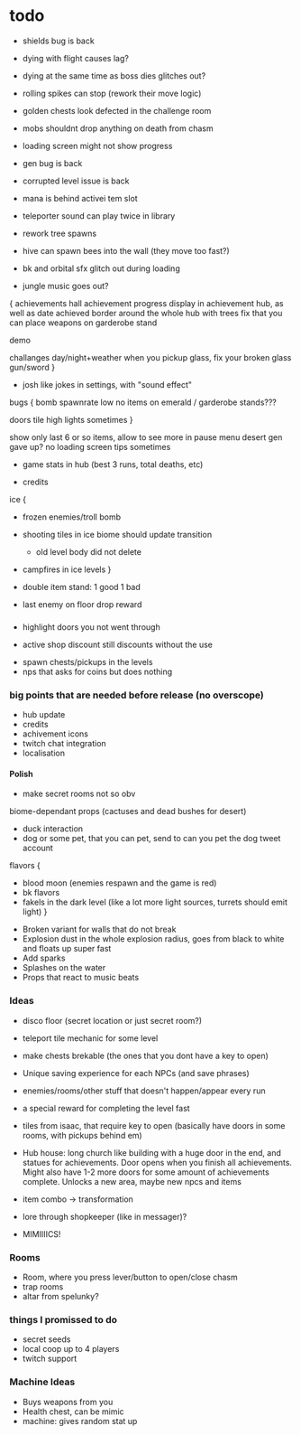 # todo

* shields bug is back

* dying with flight causes lag?
* dying at the same time as boss dies glitches out?

* rolling spikes can stop (rework their move logic)
* golden chests look defected in the challenge room
* mobs shouldnt drop anything on death from chasm
* loading screen might not show progress
* gen bug is back
* corrupted level issue is back
* mana is behind activei tem slot
* teleporter sound can play twice in library
* rework tree spawns
* hive can spawn bees into the wall (they move too fast?)
* bk and orbital sfx glitch out during loading
* jungle music goes out?

{
 achievements hall
 achievement progress display in achievement hub, as well as date achieved 
 border around the whole hub with trees
 fix that you can place weapons on garderobe stand

 demo

 challanges
 day/night+weather
 when you pickup glass, fix your broken glass gun/sword
}

* josh like jokes in settings, with "sound effect"

bugs {
 bomb spawnrate low
 no items on emerald / garderobe stands???
 
 doors tile high lights sometimes
}

show only last 6 or so items, allow to see more in pause menu
desert gen gave up? no loading screen tips sometimes

* game stats in hub (best 3 runs, total deaths, etc)

* credits

ice {
 * frozen enemies/troll bomb
 * shooting tiles in ice biome should update transition
   + old level body did not delete

 * campfires in ice levels
}

* double item stand: 1 good 1 bad
* last enemy on floor drop reward

###

* highlight doors you not went through

+ active shop discount still discounts without the use
* spawn chests/pickups in the levels
* nps that asks for coins but does nothing

### big points that are needed before release (no overscope)

* hub update
* credits
* achivement icons
* twitch chat integration
* localisation

#### Polish

* make secret rooms not so obv

biome-dependant props (cactuses and dead bushes for desert)
* duck interaction
* dog or some pet, that you can pet, send to can you pet the dog tweet account

flavors {
 + blood moon (enemies respawn and the game is red)
 + bk flavors
 + fakels in the dark level (like a lot more light sources, turrets should emit light)
}

* Broken variant for walls that do not break
* Explosion dust in the whole explosion radius, goes from black to white and floats up super fast
* Add sparks
* Splashes on the water
* Props that react to music beats

### Ideas

* disco floor (secret location or just secret room?)

* teleport tile mechanic for some level
* make chests brekable (the ones that you dont have a key to open)
* Unique saving experience for each NPCs (and save phrases)
* enemies/rooms/other stuff that doesn't happen/appear every run

* a special reward for completing the level fast

* tiles from isaac, that require key to open (basically have doors in some rooms, with pickups behind em)
* Hub house: long church like building with a huge door in the end, and statues for achievements. Door opens when you finish all achievements. Might also have 1-2 more doors for some amount of achievements complete. Unlocks a new area, maybe new npcs and items
* item combo -> transformation
* lore through shopkeeper (like in messager)?
* MIMIIIICS!

### Rooms

* Room, where you press lever/button to open/close chasm
* trap rooms
* altar from spelunky?

### things I promissed to do

* secret seeds
* local coop up to 4 players
* twitch support

### Machine Ideas

* Buys weapons from you
* Health chest, can be mimic 
* machine: gives random stat up
